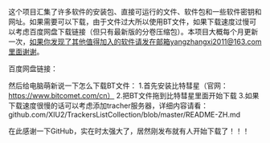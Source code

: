 这个项目汇集了许多软件的安装包、直接可运行的文件、软件包和一些软件密钥和网址。如果需要可以下载，由于文件过大所以使用BT文件，如果下载速度过慢可以考虑百度网盘下载链接（但只有最新版的分卷压缩包）。本项目大概每个月更新一次，如果你发现了其他值得加入的软件请发在邮箱yangzhangxi2011@163.com里面谢谢。

百度网盘链接：

然后给电脑萌新说一下怎么下载BT文件：
1.首先安装比特彗星（官网：https://www.bitcomet.com/cn）
2.把BT文件拖到比特彗星里面开始下载
3.如果下载速度很慢的话可以考虑添加tracher服务器，详细内容请看：github.com/XIU2/TrackersListCollection/blob/master/README-ZH.md

在此感谢一下GitHub，实在时太强大了，居然刚发布就有人开始下载了！！！
